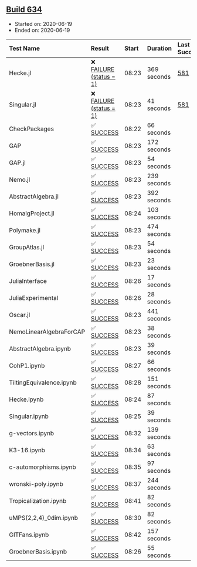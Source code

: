 ## [Build 634](https://oscarci.mathematik.uni-kl.de/job/oscar-julia-1.4/634/)

* Started on: 2020-06-19
* Ended on: 2020-06-19

| Test Name    | Result | Start | Duration | Last Success | First Failure |
|:-------------|:-------|:------|:---------|:-------------|:--------------|
| Hecke.jl | ❌ [FAILURE (status = 1)](https://oscarci.mathematik.uni-kl.de/job/oscar-julia-1.4/634/artifact/logs/build-634/Hecke.jl.log) | 08:23 | 369 seconds | [581](https://oscarci.mathematik.uni-kl.de/job/oscar-julia-1.4/581/) | [582](https://oscarci.mathematik.uni-kl.de/job/oscar-julia-1.4/582/) |
| Singular.jl | ❌ [FAILURE (status = 1)](https://oscarci.mathematik.uni-kl.de/job/oscar-julia-1.4/634/artifact/logs/build-634/Singular.jl.log) | 08:23 | 41 seconds | [581](https://oscarci.mathematik.uni-kl.de/job/oscar-julia-1.4/581/) | [582](https://oscarci.mathematik.uni-kl.de/job/oscar-julia-1.4/582/) |
| CheckPackages | ✅ [SUCCESS](https://oscarci.mathematik.uni-kl.de/job/oscar-julia-1.4/634/artifact/logs/build-634/CheckPackages.log) | 08:22 | 66 seconds |  |  |
| GAP | ✅ [SUCCESS](https://oscarci.mathematik.uni-kl.de/job/oscar-julia-1.4/634/artifact/logs/build-634/GAP.log) | 08:23 | 172 seconds |  |  |
| GAP.jl | ✅ [SUCCESS](https://oscarci.mathematik.uni-kl.de/job/oscar-julia-1.4/634/artifact/logs/build-634/GAP.jl.log) | 08:23 | 54 seconds |  |  |
| Nemo.jl | ✅ [SUCCESS](https://oscarci.mathematik.uni-kl.de/job/oscar-julia-1.4/634/artifact/logs/build-634/Nemo.jl.log) | 08:23 | 239 seconds |  |  |
| AbstractAlgebra.jl | ✅ [SUCCESS](https://oscarci.mathematik.uni-kl.de/job/oscar-julia-1.4/634/artifact/logs/build-634/AbstractAlgebra.jl.log) | 08:23 | 392 seconds |  |  |
| HomalgProject.jl | ✅ [SUCCESS](https://oscarci.mathematik.uni-kl.de/job/oscar-julia-1.4/634/artifact/logs/build-634/HomalgProject.jl.log) | 08:24 | 103 seconds |  |  |
| Polymake.jl | ✅ [SUCCESS](https://oscarci.mathematik.uni-kl.de/job/oscar-julia-1.4/634/artifact/logs/build-634/Polymake.jl.log) | 08:23 | 474 seconds |  |  |
| GroupAtlas.jl | ✅ [SUCCESS](https://oscarci.mathematik.uni-kl.de/job/oscar-julia-1.4/634/artifact/logs/build-634/GroupAtlas.jl.log) | 08:23 | 54 seconds |  |  |
| GroebnerBasis.jl | ✅ [SUCCESS](https://oscarci.mathematik.uni-kl.de/job/oscar-julia-1.4/634/artifact/logs/build-634/GroebnerBasis.jl.log) | 08:23 | 23 seconds |  |  |
| JuliaInterface | ✅ [SUCCESS](https://oscarci.mathematik.uni-kl.de/job/oscar-julia-1.4/634/artifact/logs/build-634/JuliaInterface.log) | 08:26 | 17 seconds |  |  |
| JuliaExperimental | ✅ [SUCCESS](https://oscarci.mathematik.uni-kl.de/job/oscar-julia-1.4/634/artifact/logs/build-634/JuliaExperimental.log) | 08:26 | 28 seconds |  |  |
| Oscar.jl | ✅ [SUCCESS](https://oscarci.mathematik.uni-kl.de/job/oscar-julia-1.4/634/artifact/logs/build-634/Oscar.jl.log) | 08:23 | 441 seconds |  |  |
| NemoLinearAlgebraForCAP | ✅ [SUCCESS](https://oscarci.mathematik.uni-kl.de/job/oscar-julia-1.4/634/artifact/logs/build-634/NemoLinearAlgebraForCAP.log) | 08:23 | 38 seconds |  |  |
| AbstractAlgebra.ipynb | ✅ [SUCCESS](https://oscarci.mathematik.uni-kl.de/job/oscar-julia-1.4/634/artifact/logs/build-634/AbstractAlgebra.ipynb.log) | 08:23 | 39 seconds |  |  |
| CohP1.ipynb | ✅ [SUCCESS](https://oscarci.mathematik.uni-kl.de/job/oscar-julia-1.4/634/artifact/logs/build-634/CohP1.ipynb.log) | 08:27 | 66 seconds |  |  |
| TiltingEquivalence.ipynb | ✅ [SUCCESS](https://oscarci.mathematik.uni-kl.de/job/oscar-julia-1.4/634/artifact/logs/build-634/TiltingEquivalence.ipynb.log) | 08:28 | 151 seconds |  |  |
| Hecke.ipynb | ✅ [SUCCESS](https://oscarci.mathematik.uni-kl.de/job/oscar-julia-1.4/634/artifact/logs/build-634/Hecke.ipynb.log) | 08:24 | 87 seconds |  |  |
| Singular.ipynb | ✅ [SUCCESS](https://oscarci.mathematik.uni-kl.de/job/oscar-julia-1.4/634/artifact/logs/build-634/Singular.ipynb.log) | 08:25 | 39 seconds |  |  |
| g-vectors.ipynb | ✅ [SUCCESS](https://oscarci.mathematik.uni-kl.de/job/oscar-julia-1.4/634/artifact/logs/build-634/g-vectors.ipynb.log) | 08:32 | 139 seconds |  |  |
| K3-16.ipynb | ✅ [SUCCESS](https://oscarci.mathematik.uni-kl.de/job/oscar-julia-1.4/634/artifact/logs/build-634/K3-16.ipynb.log) | 08:34 | 63 seconds |  |  |
| c-automorphisms.ipynb | ✅ [SUCCESS](https://oscarci.mathematik.uni-kl.de/job/oscar-julia-1.4/634/artifact/logs/build-634/c-automorphisms.ipynb.log) | 08:35 | 97 seconds |  |  |
| wronski-poly.ipynb | ✅ [SUCCESS](https://oscarci.mathematik.uni-kl.de/job/oscar-julia-1.4/634/artifact/logs/build-634/wronski-poly.ipynb.log) | 08:37 | 244 seconds |  |  |
| Tropicalization.ipynb | ✅ [SUCCESS](https://oscarci.mathematik.uni-kl.de/job/oscar-julia-1.4/634/artifact/logs/build-634/Tropicalization.ipynb.log) | 08:41 | 82 seconds |  |  |
| uMPS(2,2,4)_0dim.ipynb | ✅ [SUCCESS](https://oscarci.mathematik.uni-kl.de/job/oscar-julia-1.4/634/artifact/logs/build-634/uMPS-2-2-4-_0dim.ipynb.log) | 08:30 | 82 seconds |  |  |
| GITFans.ipynb | ✅ [SUCCESS](https://oscarci.mathematik.uni-kl.de/job/oscar-julia-1.4/634/artifact/logs/build-634/GITFans.ipynb.log) | 08:42 | 157 seconds |  |  |
| GroebnerBasis.ipynb | ✅ [SUCCESS](https://oscarci.mathematik.uni-kl.de/job/oscar-julia-1.4/634/artifact/logs/build-634/GroebnerBasis.ipynb.log) | 08:26 | 55 seconds |  |  |
